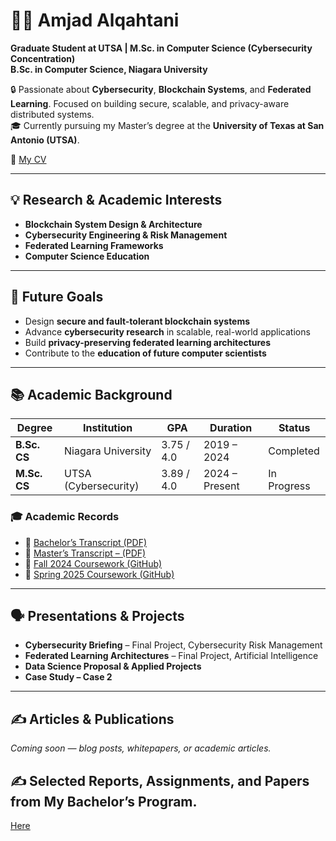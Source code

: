 # 👨‍🎓 Amjad Alqahtani

**Graduate Student at UTSA | M.Sc. in Computer Science (Cybersecurity Concentration)**  
**B.Sc. in Computer Science, Niagara University**

🔒 Passionate about **Cybersecurity**, **Blockchain Systems**, and **Federated Learning**. Focused on building secure, scalable, and privacy-aware distributed systems.  
🎓 Currently pursuing my Master’s degree at the **University of Texas at San Antonio (UTSA)**.

📄 [My CV](https://docs.google.com/document/d/13wfUfFP0EuihwszW2rxeEseJHMd8sGG46nnIyVjGuEg/edit?usp=sharing)

---

## 💡 Research & Academic Interests

- **Blockchain System Design & Architecture**
- **Cybersecurity Engineering & Risk Management**
- **Federated Learning Frameworks**
- **Computer Science Education**

---

## 🎯 Future Goals

- Design **secure and fault-tolerant blockchain systems**
- Advance **cybersecurity research** in scalable, real-world applications
- Build **privacy-preserving federated learning architectures**
- Contribute to the **education of future computer scientists**

---

## 📚 Academic Background

| Degree       | Institution             | GPA        | Duration       | Status      |
|--------------|--------------------------|------------|----------------|-------------|
| **B.Sc. CS** | Niagara University        | 3.75 / 4.0 | 2019 – 2024    | Completed   |
| **M.Sc. CS** | UTSA (Cybersecurity)      | 3.89 / 4.0 | 2024 – Present | In Progress |

### 🎓 Academic Records  

- 📑 [Bachelor’s Transcript (PDF)](https://drive.google.com/file/d/1YA4sciorPg3E9QTjAJZbJxFFDGmQrmgb/view?usp=sharing)  
- 📑 [Master’s Transcript – (PDF)](https://drive.google.com/file/d/1JEpV6jpSICQzJpuDQCHRZQaV5_xr4fCC/view?usp=sharing)
- 📘 [Fall 2024 Coursework (GitHub)](https://github.com/AmjadAlqahtani90/Fall-2024)  
- 📘 [Spring 2025 Coursework (GitHub)](https://github.com/AmjadAlqahtani90/Spring2025/tree/main)

---

## 🗣️ Presentations & Projects

- **Cybersecurity Briefing** – Final Project, Cybersecurity Risk Management  
- **Federated Learning Architectures** – Final Project, Artificial Intelligence  
- **Data Science Proposal & Applied Projects**  
- **Case Study – Case 2**

---

## ✍️ Articles & Publications

*Coming soon — blog posts, whitepapers, or academic articles.*

## ✍️ Selected Reports, Assignments, and Papers from My Bachelor’s Program.
[Here](https://github.com/AmjadAlqahtani90/BCP)  
